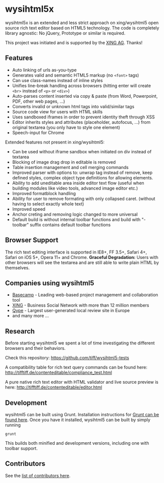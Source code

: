 # wysihtml5x

wysihtml5x is an extended and less strict approach on xing/wysihtml5 open source rich text editor based on HTML5 technology.
The code is completely library agnostic: No jQuery, Prototype or similar is required.

This project was initiated and is supported by the [XING AG](https://www.xing.com). Thanks!

## Features

* Auto linking of urls as-you-type
* Generates valid and semantic HTML5 markup (no `<font>` tags)
* Can use class-names instead of inline styles
* Unifies line-break handling across browsers (hitting enter will create `<br>` instead of `<p>` or `<div>`)
* Auto-parses content inserted via copy & paste (from Word, Powerpoint, PDF, other web pages, ...)
* Converts invalid or unknown html tags into valid/similar tags
* Source code view for users with HTML skills
* Uses sandboxed iframes in order to prevent identity theft through XSS
* Editor inherits styles and attributes (placeholder, autofocus, ...) from original textarea (you only have to style one element)
* Speech-input for Chrome

Extended features not present in xing/wysihtml5:

* Can be used without iframe sandbox when initiated on div instead of textarea
* Blocking of image drag drop in editable is removed
* Table insertion management and cell merging commands
* Improved parser with options to: unwrap tag instead of remove, keep defined styles, complex object type definitions for allowing elements.
* Ability to add uneditable area inside editor text flow (useful when building modules like video tools, advanced image editor etc.)
* Improved formatblock handling
* Ability for user to remove formating with only collapsed caret. (without having to select exactly whole text)
* Improved speed
* Anchor creting and removing logic changed to more universal
* Default build is without internal toolbar functions and build with "-toolbar" suffix contains default toolbar functions

## Browser Support

The rich text editing interface is supported in IE8+, FF 3.5+, Safari 4+, Safari on iOS 5+, Opera 11+ and Chrome.
**Graceful Degradation:** Users with other browsers will see the textarea and are still able to write plain HTML by themselves.

## Companies using wysihtml5

* [Basecamp](http://basecamp.com) - Leading web-based project management and collaboration tool
* [XING](https://www.xing.com) - Business Social Network with more than 12 million members
* [Qype](http://www.qype.com) - Largest user-generated local review site in Europe
* and many more ...

## Research

Before starting wysihtml5 we spent a lot of time investigating the different browsers and their behaviors.

Check this repository: https://github.com/tiff/wysihtml5-tests

A compatibility table for rich text query commands can be found here: http://tifftiff.de/contenteditable/compliance_test.html

A pure native rich text editor with HTML validator and live source preview is here: http://tifftiff.de/contenteditable/editor.html

## Development

wysihtml5 can be built using Grunt. Installation instructions for [Grunt can be found here](http://gruntjs.com/getting-started). Once you have it installed, wysihtml5 can be built by simply running

    grunt

This builds both minified and development versions, including one with toolbar support.

## Contributors

See the [list of contributors here](https://github.com/Edicy/wysihtml5/graphs/contributors).
